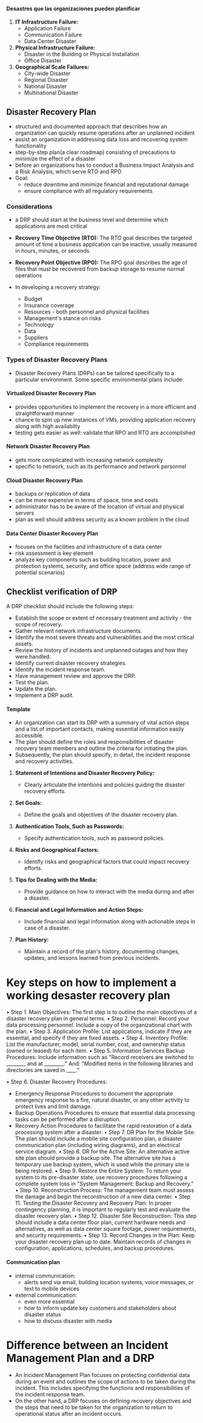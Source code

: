 #### Desastres que las organizaciones pueden planificar
1. **IT Infrastructure Failure:**
    - Application Failure
    - Communication Failure
    - Data Center Disaster
2. **Physical Infrastructure Failure:**
    - Disaster in the Building or Physical Installation
    - Office Disaster
3. **Geographical Scale Failures:**
    - City-wide Disaster
    - Regional Disaster
    - National Disaster
    - Multinational Disaster

## Disaster Recovery Plan
- structured and documented approach that describes how an organization can quickly resume operations after an unplanned incident
- assist an organization in addressing data loss and recovering system functionality
- step-by-step plan(a clear roadmap) consisting of precautions to minimize the effect of a disaster
- before an organizations has to conduct a Business Impact Analysis and a Risk Analysis, which serve RTO and RPO
- Goal: 
	- reduce downtime and minimize financial and reputational damage
	- ensure compliance with all regulatory requirements

### Considerations 
- a DRP should start at the business level and determine which applications are most critical 
- **Recovery Time Objective (RTO):** The RTO goal describes the targeted amount of time a business application can be inactive, usually measured in hours, minutes, or seconds.
    
- **Recovery Point Objective (RPO):** The RPO goal describes the age of files that must be recovered from backup storage to resume normal operations

- In developing a recovery strategy:
	- Budget
	- Insurance coverage
	- Resources - both personnel and physical facilities
	- Management's stance on risks
	- Technology
	- Data
	- Suppliers
	- Compliance requirements

	
### Types of Disaster Recovery Plans
- Disaster Recovery Plans (DRPs) can be tailored specifically to a particular environment. Some specific environmental plans include:

#### Virtualized Disaster Recovery Plan
- provides opportunities to implement the recovery in a more efficient and straightforward manner
- chance to spin up new instances of VMs, providing application recovery along with high availabilty
- testing gets easier as well: validate that RPO and RTO are accomplished
#### Network Disaster Recovery Plan
- gets more complicated with increasing network complexity
- specific to network, such as its performance and network personnel
#### Cloud Disaster Recovery Plan
- backups or replication of data
- can be more expensive in terms of space, time and costs
- administrator has to be aware of the location of virtual and physical servers
- plan as well should address security as a known problem in the cloud
#### Data Center Disaster Recovery Plan
- focuses on the facilities and infrastructure of a data center
- risk assessment is key element
- analyze key components such as building location, power and protection systems, security, and office space (address wide range of potential scenarios)


## Checklist verification of DRP
A DRP checklist should include the following steps:

- Establish the scope or extent of necessary treatment and activity - the scope of recovery.
- Gather relevant network infrastructure documents.
- Identify the most severe threats and vulnerabilities and the most critical assets.
- Review the history of incidents and unplanned outages and how they were handled.
- Identify current disaster recovery strategies.
- Identify the incident response team.
- Have management review and approve the DRP.
- Test the plan.
- Update the plan.
- Implement a DRP audit.

####  Template 
- An organization can start its DRP with a summary of vital action steps and a list of important contacts, making essential information easily accessible.
- The plan should define the roles and responsibilities of disaster recovery team members and outline the criteria for initiating the plan.
-  Subsequently, the plan should specify, in detail, the incident response and recovery activities.


1. **Statement of Intentions and Disaster Recovery Policy:**
   - Clearly articulate the intentions and policies guiding the disaster recovery efforts.

2. **Set Goals:**
   - Define the goals and objectives of the disaster recovery plan.

3. **Authentication Tools, Such as Passwords:**
   - Specify authentication tools, such as password policies.

4. **Risks and Geographical Factors:**
   - Identify risks and geographical factors that could impact recovery efforts.

5. **Tips for Dealing with the Media:**
   - Provide guidance on how to interact with the media during and after a disaster.

6. **Financial and Legal Information and Action Steps:**
   - Include financial and legal information along with actionable steps in case of a disaster.

7. **Plan History:**
   - Maintain a record of the plan's history, documenting changes, updates, and lessons learned from previous incidents.



# Key steps on how to implement a working desaster recovery plan
• Step 1. Main Objectives: 
The first step is to outline the main objectives of a disaster recovery plan in general terms.
• Step 2. Personnel: 
Record your data processing personnel. Include a copy of the organizational chart with the plan.
• Step 3. Application Profile: List applications, indicate if they are essential, and specify if they are fixed assets.
• Step 4. Inventory Profile: List the manufacturer, model, serial number, cost, and ownership status (owned or leased) for each item.
• Step 5. Information Services Backup Procedures: Include information such as "Record receivers are switched to ________ and at ________." And: "Modified items in the following libraries and directories are saved in ____."

• Step 6. Disaster Recovery Procedures:
   - Emergency Response Procedures to document the appropriate emergency response to a fire, natural disaster, or any other activity to protect lives and limit damage.
   - Backup Operations Procedures to ensure that essential data processing tasks can be performed after a disruption.
   - Recovery Action Procedures to facilitate the rapid restoration of a data processing system after a disaster.
• Step 7. DR Plan for the Mobile Site: The plan should include a mobile site configuration plan, a disaster communication plan (including wiring diagrams), and an electrical service diagram.
• Step 8. DR for the Active Site: An alternative active site plan should provide a backup site. The alternative site has a temporary use backup system, which is used while the primary site is being restored.
• Step 9. Restore the Entire System: To return your system to its pre-disaster state, use recovery procedures following a complete system loss in "System Management: Backup and Recovery."
• Step 10. Reconstruction Process: The management team must assess the damage and begin the reconstruction of a new data center.
• Step 11. Testing the Disaster Recovery and Recovery Plan: In proper contingency planning, it is important to regularly test and evaluate the disaster recovery plan.
• Step 12. Disaster Site Reconstruction: This step should include a data center floor plan, current hardware needs and alternatives, as well as data center square footage, power requirements, and security requirements.
• Step 13. Record Changes in the Plan: Keep your disaster recovery plan up to date. Maintain records of changes in configuration, applications, schedules, and backup procedures.

#### Communication plan
- internal communication: 
	- alerts send via email, building location systems, voice messages, or text to mobile devices
- external communication: 
	- even more essential
	- how to inform update key customers and stakeholders about disaster status 
	- how to discuss disaster with media



# Difference between an Incident Management Plan and a DRP

- An Incident Management Plan focuses on protecting confidential data during an event and outlines the scope of actions to be taken during the incident. This includes specifying the functions and responsibilities of the incident response team.
- On the other hand, a DRP focuses on defining recovery objectives and the steps that need to be taken for the organization to return to operational status after an incident occurs.

